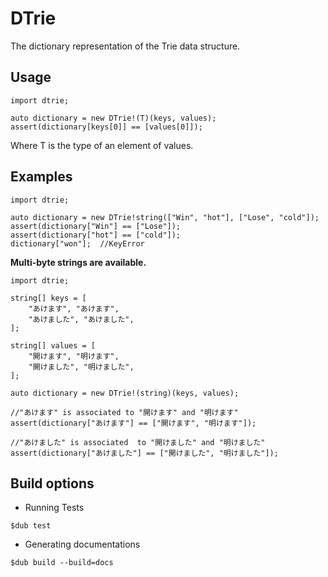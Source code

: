 DTrie
==========

The dictionary representation of the Trie data structure.

## Usage

```
import dtrie;

auto dictionary = new DTrie!(T)(keys, values);
assert(dictionary[keys[0]] == [values[0]]);
```

Where T is the type of an element of values.

## Examples

```
import dtrie;

auto dictionary = new DTrie!string(["Win", "hot"], ["Lose", "cold"]);
assert(dictionary["Win"] == ["Lose"]);
assert(dictionary["hot"] == ["cold"]);
dictionary["won"];  //KeyError
```

__Multi-byte strings are available.__

```
import dtrie;

string[] keys = [
    "あけます", "あけます",
    "あけました", "あけました",
];

string[] values = [
    "開けます", "明けます",
    "開けました", "明けました",
];

auto dictionary = new DTrie!(string)(keys, values);

//"あけます" is associated to "開けます" and "明けます"
assert(dictionary["あけます"] == ["開けます", "明けます"]);

//"あけました" is associated  to "開けました" and "明けました"
assert(dictionary["あけました"] == ["開けました", "明けました"]);
```


## Build options
* Running Tests

```
$dub test
```

* Generating documentations

```
$dub build --build=docs
```
